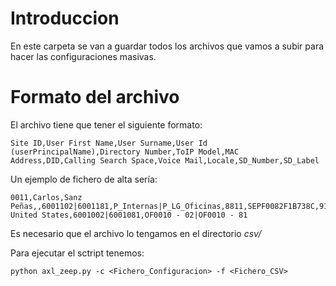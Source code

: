 # Introduccion
En este carpeta se van a guardar todos los archivos que vamos a subir para hacer las configuraciones masivas.

# Formato del archivo
El archivo tiene que tener el siguiente formato:

```
Site ID,User First Name,User Surname,User Id (userPrincipalName),Directory Number,ToIP Model,MAC Address,DID,Calling Search Space,Voice Mail,Locale,SD_Number,SD_Label
```

Un ejemplo de fichero de alta sería:

```
0011,Carlos,Sanz Peñas,,6001102|6001181,P_Internas|P_LG_Oficinas,8811,SEPF0082F1B738C,913236708,CSS_All,NO,English United States,6001002|6001081,OF0010 - 02|OF0010 - 81
```

Es necesario que el archivo lo tengamos en el directorio _csv/_

Para ejecutar el sctript tenemos:

```
python axl_zeep.py -c <Fichero_Configuracion> -f <Fichero_CSV>
```
